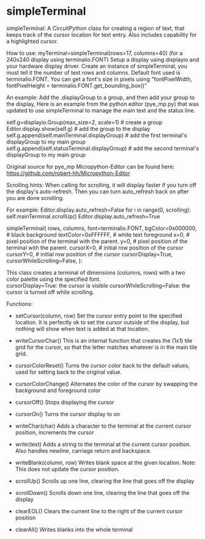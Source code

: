 # simpleTerminal

simpleTerminal:  A CircuitPython class for creating a region of text, that keeps track of the cursor location for text entry.  Also includes capability for a highlighted cursor.

How to use:
myTerminal=simpleTerminal(rows=17, columns=40) (for a 240x240 display using terminalio.FONT)
Setup a display using displayio and your hardware display driver.
Create an instance of simpleTerminal, you must tell it the number of text
rows and columns.
Default font used is terminalio.FONT.
You can get a font's size in pixels using "fontPixelWidth, fontPixelHeight = terminalio.FONT.get_bounding_box()"

An example:
Add the .displayGroup to a group, and then add your group to the display,
Here is an example from the python editor (pye_mp.py) that was updated
to use simpleTerminal to manage the main text and the status line.

self.g=displayio.Group(max_size=2, scale=1) # create a group
Editor.display.show(self.g) # add the group to the display
self.g.append(self.mainTerminal.displayGroup) # add the first terminal's displayGroup to my main group
self.g.append(self.statusTerminal.displayGroup) # add the second terminal's displayGroup to my main group

Original source for pye_mp Micropython-Editor can be found here:
     https://github.com/robert-hh/Micropython-Editor


Scrolling hints:
When calling for scrolling, it will display faster if you turn
off the display's auto-refresh. Then you can turn auto_refresh
back on after you are done scrolling.

For example:
            Editor.display.auto_refresh=False
            for i in range(0, scrolling):
                self.mainTerminal.scrollUp()
            Editor.display.auto_refresh=True

simpleTerminal(
        rows,
        columns,
        font=terminalio.FONT,
        bgColor=0x000000,  # black background
        textColor=0xFFFFFF,  # white text foreground
        x=0, # pixel position of the terminal with the parent.
        y=0, # pixel position of the terminal with the parent.
        cursorX=0, # initial row position of the cursor
        cursorY=0, # initial row position of the cursor
        cursorDisplay=True,
        cursorWhileScrolling=False,
    ):


This class creates a terminal of dimensions (columns, rows) with a two color palette using the specified font.  
cursorDisplay=True: the cursor is visible
cursorWhileScrolling=False: the cursor is turned off while scrolling.


Functions:
- setCursor(column, row)
	Set the cursor entry point to the specified location.  It is perfectly ok to set the cursor outside of the display, but nothing will show when text is added at that location.

- writeCursorChar()
	This is an internal function that creates the (1x1) tile grid for the cursor, so that the letter matches whatever is in the main tile grid.

- cursorColorReset()
	Turns the cursor color back to the default values, used for setting back to the original value.

- cursorColorChange()
	Alternates the color of the cursor by swapping the background and foreground color

- cursorOff()
	Stops displaying the cursor

- cursorOn()
	Turns the cursor display to on

- writeChar(char)
	Adds a character to the terminal at the current cursor position, increments the cursor

- write(text)
	Adds a string to the terminal at the current cursor position.  Also handles newline, carriage return and backspace.

- writeBlank(column, row)
	Writes  blank space at the given location.  Note: This does not update the cursor position.

- scrollUp()
	Scrolls up one line, clearing the line that goes off the display

- scrollDown()
	Scrolls down one line, clearing the line that goes off the display

- clearEOL()
	Clears the current line to the right of the current cursor position

- clearAll()
	Writes blanks into the whole terminal

